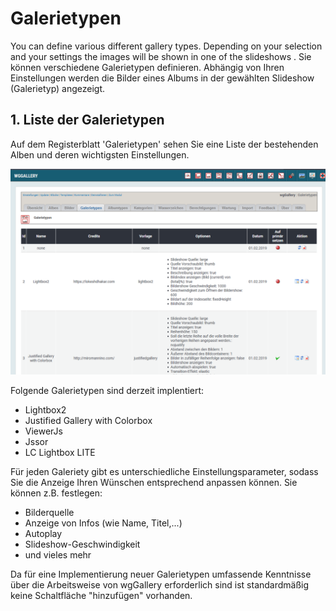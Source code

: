 # Galerietypen

You can define various different gallery types. Depending on your selection and your settings the images will be shown in one of the slideshows . Sie können verschiedene Galerietypen definieren. Abhängig von Ihren Einstellungen werden die Bilder eines Albums in der gewählten Slideshow \(Galerietyp\) angezeigt.

## 1. Liste der Galerietypen

Auf dem Registerblatt 'Galerietypen' sehen Sie eine Liste der bestehenden Alben und deren wichtigsten Einstellungen.

![Liste der Galerietypen](../../.gitbook/assets/gallerytypes1_de.png)

Folgende Galerietypen sind derzeit implentiert:

* Lightbox2
* Justified Gallery with Colorbox
* ViewerJs
* Jssor
* LC Lightbox LITE

Für jeden Galeriety gibt es unterschiedliche Einstellungsparameter, sodass Sie die Anzeige Ihren Wünschen entsprechend anpassen können. Sie können z.B. festlegen:

* Bilderquelle
* Anzeige von Infos \(wie Name, Titel,...\)
* Autoplay
* Slideshow-Geschwindigkeit
* und vieles mehr

Da für eine Implementierung neuer Galerietypen umfassende Kenntnisse über die Arbeitsweise von wgGallery erforderlich sind ist standardmäßig keine Schaltfläche "hinzufügen" vorhanden.

